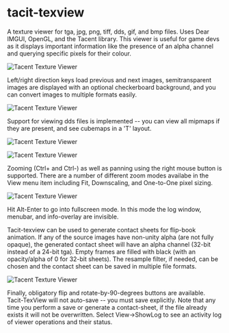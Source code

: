 # tacit-texview
A texture viewer for tga, jpg, png, tiff, dds, gif, and bmp files. Uses Dear IMGUI, OpenGL, and the Tacent library. This viewer is useful for game devs as it displays important information like the presence of an alpha channel and querying specific pixels for their colour.

![Tacent Texture Viewer](https://raw.githubusercontent.com/bluescan/tacit-texview/master/Screenshots/Screenshot_CopyColourAs.png)

Left/right direction keys load previous and next images, semitransparent images are displayed with an optional checkerboard background, and you can convert images to multiple formats easily.

![Tacent Texture Viewer](https://raw.githubusercontent.com/bluescan/tacit-texview/master/Screenshots/Screenshot_SaveAs.png)

Support for viewing dds files is implemented -- you can view all mipmaps if they are present, and see cubemaps in a 'T' layout.

![Tacent Texture Viewer](https://raw.githubusercontent.com/bluescan/tacit-texview/master/Screenshots/Screenshot_Cubemap.png)

![Tacent Texture Viewer](https://raw.githubusercontent.com/bluescan/tacit-texview/master/Screenshots/Screenshot_Mipmaps.png)

Zooming (Ctrl+ and Ctrl-) as well as panning using the right mouse button is supported. There are a number of different zoom modes availabe in the View menu item including Fit, Downscaling, and One-to-One pixel sizing.

![Tacent Texture Viewer](https://raw.githubusercontent.com/bluescan/tacit-texview/master/Screenshots/Screenshot_Zoom.png)

Hit Alt-Enter to go into fullscreen mode. In this mode the log window, menubar, and info-overlay are invisible.

Tacit-texview can be used to generate contact sheets for flip-book animation. If any of the source images have non-unity alpha (are not fully opaque), the generated contact sheet will have an alpha channel (32-bit instead of a 24-bit tga). Empty frames are filled with black (with an opacity/alpha of 0 for 32-bit sheets). The resample filter, if needed, can be chosen and the contact sheet can be saved in multiple file formats.

![Tacent Texture Viewer](https://raw.githubusercontent.com/bluescan/tacit-texview/master/Screenshots/Screenshot_ContactSheet.png)
 
 Finally, obligatory flip and rotate-by-90-degrees buttons are available. Tacit-TexView will not auto-save -- you must save explicitly. Note that any time you perform a save or generate a contact-sheet, if the file already exists it will not be overwritten. Select View->ShowLog to see an activity log of viewer operations and their status.
 
